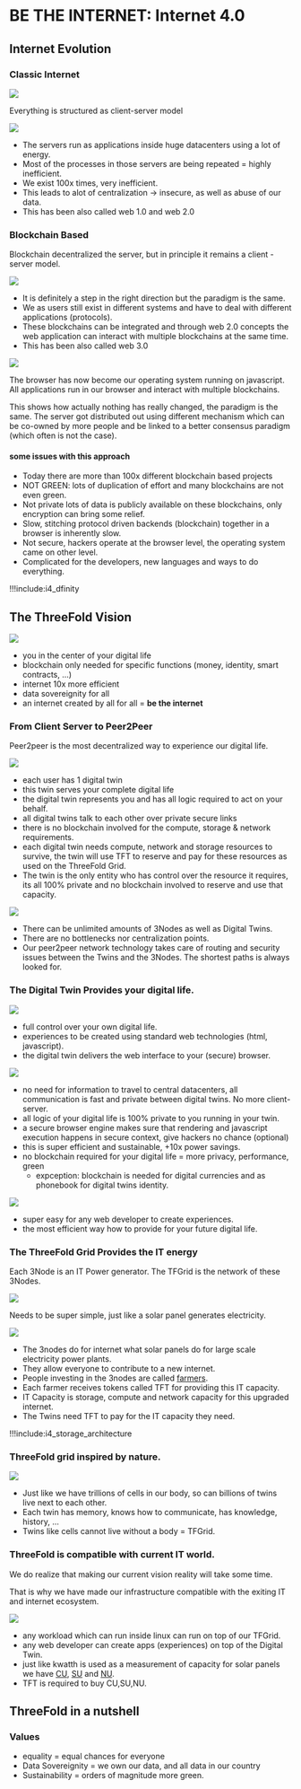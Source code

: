 # **BE THE INTERNET**: Internet 4.0

## Internet Evolution

### Classic Internet

![](img/bad_internet_growth2.jpg)

Everything is structured as client-server model

![](img/everything_client_server.jpg)

- The servers run as applications inside huge datacenters using a lot of energy.
- Most of the processes in those servers are being repeated = highly inefficient.
- We exist 100x times, very inefficient.
- This leads to alot of centralization -> insecure, as well as abuse of our data.
- This has been also called web 1.0 and web 2.0

### Blockchain Based 

Blockchain decentralized the server, but in principle it remains a client - server model.

![](img/blockchain_is_clientserver.jpg)

- It is definitely a step in the right direction but the paradigm is the same.
- We as users still exist in different systems and have to deal with different applications (protocols).
- These blockchains can be integrated and through web 2.0 concepts the web application can interact with multiple blockchains at the same time.
- This has been also called web 3.0

![](img/blockchain_based_distr_computer.jpg)

The browser has now become our operating system running on javascript. All applications run in our browser and interact with multiple blockchains.

This shows how actually nothing has really changed, the paradigm is the same. The server got distributed out using different mechanism which can be co-owned by more people and be linked to a better consensus paradigm (which often is not the case).


#### some issues with this approach

- Today there are more than 100x different blockchain based projects
- NOT GREEN: lots of duplication of effort and many blockchains are not even green.
- Not private lots of data is publicly available on these blockchains, only encryption can bring some relief.
- Slow, stitching protocol driven backends (blockchain) together in a browser is inherently slow.
- Not secure, hackers operate at the browser level, the operating system came on other level.
- Complicated for the developers, new languages and ways to do everything.

!!!include:i4_dfinity

## The ThreeFold Vision

![](img/internet_evolution.jpg)

- you in the center of your digital life
- blockchain only needed for specific functions (money, identity, smart contracts, ...)
- internet 10x more efficient
- data sovereignity for all
- an internet created by all for all = **be the internet**

### From Client Server to Peer2Peer

Peer2peer is the most decentralized way to experience our digital life.

![](img/peer2peer_new.jpg)

- each user has 1 digital twin
- this twin serves your complete digital life
- the digital twin represents you and has all logic required to act on your behalf.
- all digital twins talk to each other over private secure links
- there is no blockchain involved for the compute, storage & network requirements.
- each digital twin needs compute, network and storage resources to survive, the twin will use TFT to reserve and pay for these resources as used on the ThreeFold Grid.
- The twin is the only entity who has control over the resource it requires, its all 100% private and no blockchain involved to reserve and use that capacity.

![](img/threefold_grid_0.jpg)

- There can be unlimited amounts of 3Nodes as well as Digital Twins.
- There are no bottlenecks nor centralization points.
- Our peer2peer network technology takes care of routing and security issues between the Twins and the 3Nodes. The shortest paths is always looked for.



### The Digital Twin Provides your digital life.

![](img/your_digital_twin.jpg)

- full control over your own digital life.
- experiences to be created using standard web technologies (html, javascript).
- the digital twin delivers the web interface to your (secure) browser.

![](img/digital_twin_to_browser.jpg)

- no need for information to travel to central datacenters, all communication is fast and private between digital twins. No more client-server.
- all logic of your digital life is 100% private to you running in your twin.
- a secure browser engine makes sure that rendering and javascript execution happens in secure context, give hackers no chance (optional)
- this is super efficient and sustainable, +10x power savings.
- no blockchain required for your digital life = more privacy, performance, green
  - expception: blockchain is needed for digital currencies and as phonebook for digital twins identity.

![](img/digital_twin_experiences.jpg)

- super easy for any web developer to create experiences.
- the most efficient way how to provide for your future digital life.


### The ThreeFold Grid Provides the IT energy

Each 3Node is an IT Power generator. The TFGrid is the network of these 3Nodes.

![](img/power_generation.jpg)

Needs to be super simple, just like a solar panel generates electricity.

![](img/power_generator_comparison.jpg)

- The 3nodes do for internet what solar panels do for large scale electricity power plants.
- They allow everyone to contribute to a new internet.
- People investing in the 3nodes are called [farmers](farming_home).
- Each farmer receives tokens called TFT for providing this IT capacity.
- IT Capacity is storage, compute and network capacity for this upgraded internet.
- The Twins need TFT to pay for the IT capacity they need.

!!!include:i4_storage_architecture


### ThreeFold grid inspired by nature.

![](img/nature_twin.jpg)

- Just like we have trillions of cells in our body, so can billions of twins live next to each other.
- Each twin has memory, knows how to communicate, has knowledge, history, ...
- Twins like cells cannot live without a body = TFGrid.

### ThreeFold is compatible with current IT world.

We do realize that making our current vision reality will take some time.

That is why we have made our infrastructure compatible with the exiting IT and internet ecosystem.

![](img/wordview1.jpg)

- any workload which can run inside linux can run on top of our TFGrid.
- any web developer can create apps (experiences) on top of the Digital Twin.
- just like kwatth is used as a measurement of capacity for solar panels we have [CU](cloudunits), [SU](cloudunits) and [NU](cloudunits).
- TFT is required to buy CU,SU,NU.


## ThreeFold in a nutshell

### Values

- equality = equal chances for everyone
- Data Sovereignity = we own our data, and all data in our country
- Sustainability = orders of magnitude more green.

